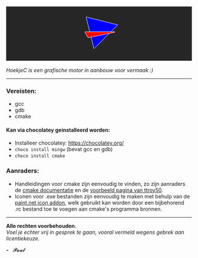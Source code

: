 ![](Logo/Logo_Hoofd.png)

_HoekjeC is een grafische motor in aanbouw voor vermaak :)_

---

### Vereisten:
- gcc
- gdb
- cmake

#### Kan via chocolatey geinstalleerd worden:
- Installeer chocolatey: https://chocolatey.org/
- `choco install mingw` (bevat gcc en gdb)
- `choco install cmake`

### Aanraders:
- Handleidingen voor cmake zijn eenvoudig te vinden, zo zijn aanraders de [cmake documentatie](https://cmake.org/cmake/help/v3.18/) en de [voorbeeld pagina van ttroy50](https://github.com/ttroy50/cmake-examples).
- Iconen voor .exe bestanden zijn eenvoudig te maken met behulp van de [paint.net icon addon](https://forums.getpaint.net/topic/927-icon-cursor-and-animated-cursor-format-v37-may-2010/), welk gebruikt kan worden door een bijbehorend .rc bestand toe te voegen aan cmake's programma bronnen.

---
**Alle rechten voorbehouden.**<br>
_Voel je echter vrij in gesprek te gaan, vooral vermeld wegens gebrek aan licentiekeuze._

**\-** &nbsp; 𝓟𝓪𝓾𝓵
